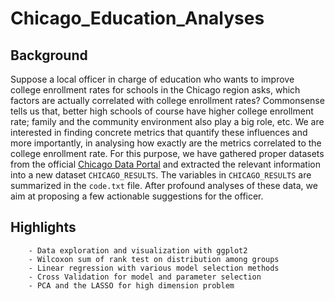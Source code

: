 # Chicago_Education_Analyses

## Background

Suppose a local officer in charge of education who wants to improve college enrollment rates for schools in the Chicago region asks, which factors are actually correlated with college enrollment rates? Commonsense tells us that, better high schools of course have higher college enrollment rate; family and the community environment also play a big role, etc. We are interested in finding concrete metrics that quantify these influences and more importantly, in analysing how exactly are the metrics correlated to the college enrollment rate. For this purpose, we have gathered proper datasets from the official [Chicago Data Portal](https://data.cityofchicago.org/) and extracted the relevant information into a new dataset `CHICAGO_RESULTS`. The variables in `CHICAGO_RESULTS` are summarized in the `code.txt` file. After profound analyses of these data, we aim at proposing a few actionable suggestions for the officer.

## Highlights

        - Data exploration and visualization with ggplot2
        - Wilcoxon sum of rank test on distribution among groups
        - Linear regression with various model selection methods
        - Cross Validation for model and parameter selection
        - PCA and the LASSO for high dimension problem
